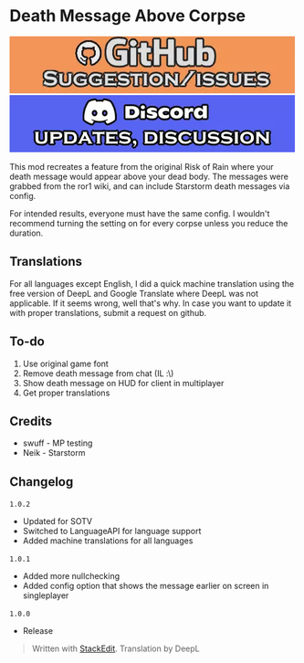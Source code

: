 
# Death Message Above Corpse
[![github issues/request link](https://raw.githubusercontent.com/DestroyedClone/PoseHelper/master/PoseHelper/github_link.webp)](https://github.com/DestroyedClone/PoseHelper/issues) [![discord invite](https://raw.githubusercontent.com/DestroyedClone/PoseHelper/master/PoseHelper/discord_link.webp)](https://discord.gg/DpHu3qXMHK)

This mod recreates a feature from the original Risk of Rain where your death message would appear above your dead body. The messages were grabbed from the ror1 wiki, and can include Starstorm death messages via config.

For intended results, everyone must have the same config. I wouldn't recommend turning the setting on for every corpse unless you reduce the duration.

## Translations
For all languages except English, I did a quick machine translation using the free version of DeepL and Google Translate where DeepL was not applicable. If it seems wrong, well that's why. In case you want to update it with proper translations, submit a request on github.

## To-do
1. Use original game font
2. Remove death message from chat (IL :\\)
3. Show death message on HUD for client in multiplayer
4. Get proper translations

## Credits
* swuff - MP testing
* Neik - Starstorm

## Changelog
`1.0.2`
* Updated for SOTV
* Switched to LanguageAPI for language support
* Added machine translations for all languages

`1.0.1`
* Added more nullchecking
* Added config option that shows the message earlier on screen in singleplayer

`1.0.0`
* Release

> Written with [StackEdit](https://stackedit.io/).
> Translation by DeepL